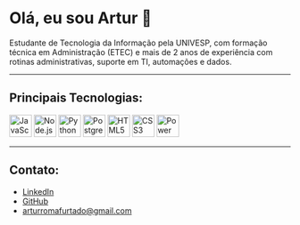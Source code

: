 # Olá, eu sou Artur 👋

Estudante de Tecnologia da Informação pela UNIVESP, com formação técnica em Administração (ETEC) e mais de 2 anos de experiência com rotinas administrativas, suporte em TI, automações e dados. 

---

## Principais Tecnologias: 

<p align="left">
  <!-- JavaScript -->
  <img src="https://upload.wikimedia.org/wikipedia/commons/6/6a/JavaScript-logo.png" height="40" alt="JavaScript" />
  
  <!-- Node.js -->
  <img src="https://upload.wikimedia.org/wikipedia/commons/d/d9/Node.js_logo.svg" height="40" alt="Node.js" />
  
  <!-- Python -->
  <img src="https://upload.wikimedia.org/wikipedia/commons/c/c3/Python-logo-notext.svg" height="40" alt="Python" />

  <!-- PostgreSQL -->
  <img src="https://upload.wikimedia.org/wikipedia/commons/2/29/Postgresql_elephant.svg" height="40" alt="PostgreSQL" />
  
  <!-- HTML5 -->
  <img src="https://upload.wikimedia.org/wikipedia/commons/3/38/HTML5_Badge.svg" height="40" alt="HTML5" />
  
  <!-- CSS3 -->
  <img src="https://upload.wikimedia.org/wikipedia/commons/6/62/CSS3_logo.svg" height="40" alt="CSS3" />
  
  <!-- Power BI -->
  <img src="https://upload.wikimedia.org/wikipedia/commons/c/cf/New_Power_BI_Logo.svg" height="40" alt="Power BI" />
</p>

---



## Contato: 

- [LinkedIn](https://www.linkedin.com/in/artur-roma-furtado/)
- [GitHub](https://github.com/RomaArtur)
- arturromafurtado@gmail.com

